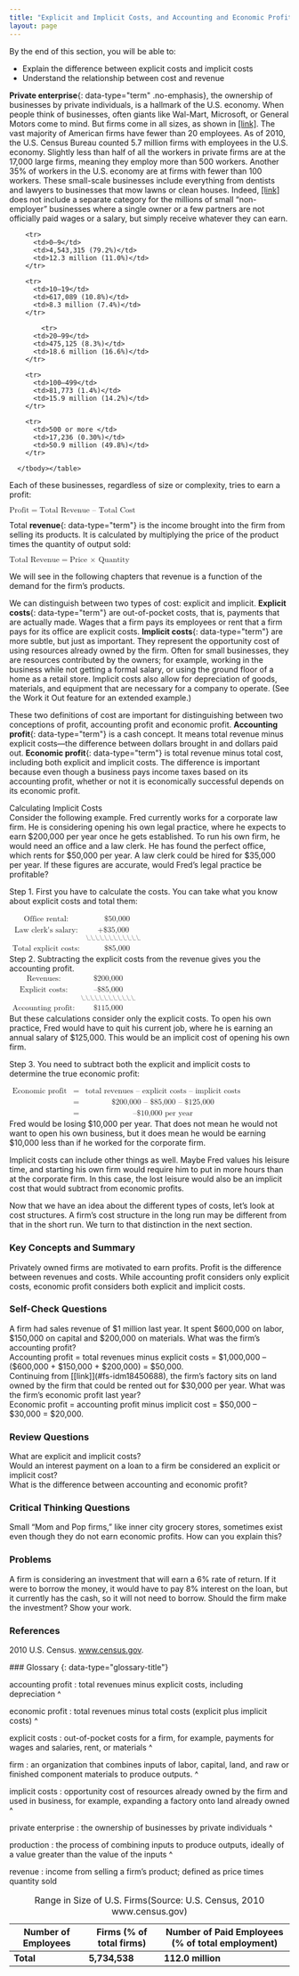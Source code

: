 ```yaml
---
title: "Explicit and Implicit Costs, and Accounting and Economic Profit"
layout: page
---
```



<div data-type="abstract" markdown="1">
By the end of this section, you will be able to:

* Explain the difference between explicit costs and implicit costs
* Understand the relationship between cost and revenue

</div>

**Private enterprise**{: data-type="term" .no-emphasis}, the ownership of businesses by private individuals, is a hallmark of the U.S. economy. When people think of businesses, often giants like Wal-Mart, Microsoft, or General Motors come to mind. But firms come in all sizes, as shown in [\[link\]](#Table_07_01). The vast majority of American firms have fewer than 20 employees. As of 2010, the U.S. Census Bureau counted 5.7 million firms with employees in the U.S. economy. Slightly less than half of all the workers in private firms are at the 17,000 large firms, meaning they employ more than 500 workers. Another 35% of workers in the U.S. economy are at firms with fewer than 100 workers. These small-scale businesses include everything from dentists and lawyers to businesses that mow lawns or clean houses. Indeed, [\[link\]](#Table_07_01) does not include a separate category for the millions of small “non-employer” businesses where a single owner or a few partners are not officially paid wages or a salary, but simply receive whatever they can earn.

<table id="Table_07_01" summary="U.S. firms with 0-9 employees make up 79.2% of firms and pay 11% of total employment. Firms with 10-19 employees make up 10.8% of firms and pay 7.4% of total employment. Firms with 20-99 employees make up 8.3% of firms and pay 16.6% of total employment. Firms with 100-499 employees make up 1.4% of firms and pay 14.2% of total employment. Firms with 500 or more employees make up 0.3% of total firms and pay 49.8% of total employment."><caption><span data-type="title">Range in Size of U.S. Firms</span>(Source: U.S. Census, 2010 www.census.gov)</caption><thead>
<tr>
	<th>Number of Employees</th>
	<th>Firms (% of total firms)</th>
	<th>Number of Paid Employees (% of total employment)</th>

</tr>
</thead><tbody>
        <tr>
          <td> <strong>Total</strong></td>
          <td><strong>5,734,538</strong></td>
          <td><strong>112.0 million</strong></td>
        </tr>

        <tr>
          <td>0–9</td>
          <td>4,543,315 (79.2%)</td>
          <td>12.3 million (11.0%)</td>
        </tr>

        <tr>
          <td>10–19</td>
          <td>617,089 (10.8%)</td>
          <td>8.3 million (7.4%)</td>
        </tr>

            <tr>
          <td>20–99</td>
          <td>475,125 (8.3%)</td>
          <td>18.6 million (16.6%)</td>
        </tr>

        <tr>
          <td>100–499</td>
          <td>81,773 (1.4%)</td>
          <td>15.9 million (14.2%)</td>
        </tr>

        <tr>
          <td>500 or more </td>
          <td>17,236 (0.30%)</td>
          <td>50.9 million (49.8%)</td>
        </tr>

      </tbody></table>

Each of these businesses, regardless of size or complexity, tries to earn a profit:

<div data-type="equation" id="eip-244">
<math xmlns="http://www.w3.org/1998/Math/MathML"><mtext>Profit</mtext><mo>=</mo><mtext>Total Revenue – Total Cost</mtext></math>
</div>

Total **revenue**{: data-type="term"} is the income brought into the firm from selling its products. It is calculated by multiplying the price of the product times the quantity of output sold:

<div data-type="equation" id="eip-624">
<math xmlns="http://www.w3.org/1998/Math/MathML"><mtext>Total Revenue</mtext><mo>=</mo><mtext>Price × Quantity</mtext></math>
</div>

We will see in the following chapters that revenue is a function of the demand for the firm’s products.

We can distinguish between two types of cost: explicit and implicit. **Explicit costs**{: data-type="term"} are out-of-pocket costs, that is, payments that are actually made. Wages that a firm pays its employees or rent that a firm pays for its office are explicit costs. **Implicit costs**{: data-type="term"} are more subtle, but just as important. They represent the opportunity cost of using resources already owned by the firm. Often for small businesses, they are resources contributed by the owners; for example, working in the business while not getting a formal salary, or using the ground floor of a home as a retail store. Implicit costs also allow for depreciation of goods, materials, and equipment that are necessary for a company to operate. (See the Work it Out feature for an extended example.)

These two definitions of cost are important for distinguishing between two conceptions of profit, accounting profit and economic profit. **Accounting profit**{: data-type="term"} is a cash concept. It means total revenue minus explicit costs—the difference between dollars brought in and dollars paid out. **Economic profit**{: data-type="term"} is total revenue minus total cost, including both explicit and implicit costs. The difference is important because even though a business pays income taxes based on its accounting profit, whether or not it is economically successful depends on its economic profit.

<div data-type="note" class="economics workout" markdown="1">
<div data-type="title">
Calculating Implicit Costs
</div>
Consider the following example. Fred currently works for a corporate law firm. He is considering opening his own legal practice, where he expects to earn $200,000 per year once he gets established. To run his own firm, he would need an office and a law clerk. He has found the perfect office, which rents for $50,000 per year. A law clerk could be hired for $35,000 per year. If these figures are accurate, would Fred’s legal practice be profitable?

Step 1. First you have to calculate the costs. You can take what you know about explicit costs and total them:

<div data-type="equation" id="eip-170">
<math xmlns="http://www.w3.org/1998/Math/MathML"><mtable columnalign="left center"><mtr><mtd><mtext>Office rental</mtext><mo>:</mo></mtd><mtd><mtext>   $50,000</mtext></mtd></mtr><mtr><mtd><mtext>Law clerk's salary</mtext><mo>:</mo></mtd><mtd><munder><mtext>+$35,000</mtext><mtext>\_\_\_\_\_\_\_\_\_\_\_\_</mtext></munder></mtd></mtr><mtr><mtd><mtext>Total explicit costs</mtext><mo>:</mo></mtd><mtd><mtext>   $85,000</mtext></mtd></mtr></mtable></math>
</div>
Step 2. Subtracting the explicit costs from the revenue gives you the accounting profit.

<div data-type="equation" id="eip-655">
<math xmlns="http://www.w3.org/1998/Math/MathML"><mtable columnalign="left center"><mtr><mtd><mtext>Revenues</mtext><mo>:</mo></mtd><mtd><mtext>$200,000</mtext></mtd></mtr><mtr><mtd><mtext>Explicit costs</mtext><mo>:</mo></mtd><mtd><munder><mtext>–$85,000</mtext><mtext>\_\_\_\_\_\_\_\_\_\_\_\_</mtext></munder></mtd></mtr><mtr><mtd><mtext>Accounting profit</mtext><mo>:</mo></mtd><mtd><mtext>$115,000</mtext></mtd></mtr></mtable></math>
</div>
But these calculations consider only the explicit costs. To open his own practice, Fred would have to quit his current job, where he is earning an annual salary of $125,000. This would be an implicit cost of opening his own firm.

Step 3. You need to subtract both the explicit and implicit costs to determine the true economic profit:

<div data-type="equation" id="eip-239">
<math xmlns="http://www.w3.org/1998/Math/MathML"><mtable columnspacing="2px" columnalign="right center left"><mtr><mtd><mtext>Economic profit</mtext></mtd><mtd><mo>=</mo></mtd><mtd><mtext>total revenues – explicit costs – implicit costs</mtext></mtd></mtr><mtr><mtd /><mtd><mo>=</mo></mtd><mtd><mtext>$200,000 – $85,000 – $125,000</mtext></mtd></mtr><mtr><mtd /><mtd><mo>=</mo></mtd><mtd><mtext>–$10,000 per year</mtext></mtd></mtr></mtable></math>
</div>
Fred would be losing $10,000 per year. That does not mean he would not want to open his own business, but it does mean he would be earning $10,000 less than if he worked for the corporate firm.

Implicit costs can include other things as well. Maybe Fred values his leisure time, and starting his own firm would require him to put in more hours than at the corporate firm. In this case, the lost leisure would also be an implicit cost that would subtract from economic profits.

</div>

Now that we have an idea about the different types of costs, let’s look at cost structures. A firm’s cost structure in the long run may be different from that in the short run. We turn to that distinction in the next section.

### Key Concepts and Summary

Privately owned firms are motivated to earn profits. Profit is the difference between revenues and costs. While accounting profit considers only explicit costs, economic profit considers both explicit and implicit costs.

### Self-Check Questions

<div data-type="exercise">
<div data-type="problem" markdown="1">
A firm had sales revenue of $1 million last year. It spent $600,000 on labor, $150,000 on capital and $200,000 on materials. What was the firm’s accounting profit?

</div>
<div data-type="solution" markdown="1">
Accounting profit = total revenues minus explicit costs = $1,000,000 – ($600,000 + $150,000 + $200,000) = $50,000.

</div>
</div>

<div data-type="exercise">
<div data-type="problem" markdown="1">
Continuing from [[link]](#fs-idm18450688), the firm’s factory sits on land owned by the firm that could be rented out for $30,000 per year. What was the firm’s economic profit last year?

</div>
<div data-type="solution" markdown="1">
Economic profit = accounting profit minus implicit cost = $50,000 – $30,000 = $20,000.

</div>
</div>

### Review Questions

<div data-type="exercise">
<div data-type="problem" markdown="1">
What are explicit and implicit costs?

</div>
</div>

<div data-type="exercise">
<div data-type="problem" markdown="1">
Would an interest payment on a loan to a firm be considered an explicit or implicit cost?

</div>
</div>

<div data-type="exercise">
<div data-type="problem" markdown="1">
What is the difference between accounting and economic profit?

</div>
</div>

### Critical Thinking Questions

<div data-type="exercise">
<div data-type="problem" markdown="1">
Small “Mom and Pop firms,” like inner city grocery stores, sometimes exist even though they do not earn economic profits. How can you explain this?

</div>
</div>

### Problems

<div data-type="exercise">
<div data-type="problem" markdown="1">
A firm is considering an investment that will earn a 6% rate of return. If it were to borrow the money, it would have to pay 8% interest on the loan, but it currently has the cash, so it will not need to borrow. Should the firm make the investment? Show your work.

</div>
</div>

### References

2010 U.S. Census. www.census.gov.

<div data-type="glossary" markdown="1">
### Glossary
{: data-type="glossary-title"}

accounting profit
: total revenues minus explicit costs, including depreciation
^

economic profit
: total revenues minus total costs (explicit plus implicit costs)
^

explicit costs
: out-of-pocket costs for a firm, for example, payments for wages and salaries, rent, or materials
^

firm
: an organization that combines inputs of labor, capital, land, and raw or finished component materials to produce outputs.
^

implicit costs
: opportunity cost of resources already owned by the firm and used in business, for example, expanding a factory onto land already owned
^

private enterprise
: the ownership of businesses by private individuals
^

production
: the process of combining inputs to produce outputs, ideally of a value greater than the value of the inputs
^

revenue
: income from selling a firm’s product; defined as price times quantity sold

</div>

